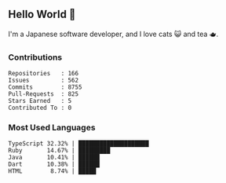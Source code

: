 ## Hello World 👋

I'm a Japanese software developer, and I love cats 😺 and tea 🫖.

### Contributions

    Repositories   : 166
    Issues         : 562
    Commits        : 8755
    Pull-Requests  : 825
    Stars Earned   : 5
    Contributed To : 0

### Most Used Languages

    TypeScript 32.32% | ████████████████████
    Ruby       14.67% | █████████
    Java       10.41% | ██████
    Dart       10.38% | ██████
    HTML        8.74% | █████
